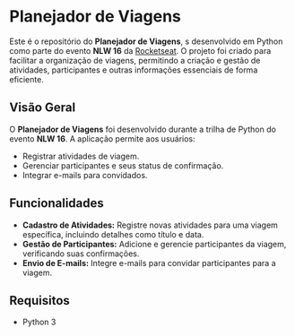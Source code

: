 <!DOCTYPE html>
<html lang="en">
<head>
    <meta charset="UTF-8">
    <meta name="viewport" content="width=device-width, initial-scale=1.0">
    <title>Planejador de Viagens - NLW 16</title>
</head>
<body>

<h1>Planejador de Viagens</h1>

<p>Este é o repositório do <strong>Planejador de Viagens</strong>, s desenvolvido em Python como parte do evento <strong>NLW 16</strong> da <a href="https://rocketseat.com.br">Rocketseat</a>. O projeto foi criado para facilitar a organização de viagens, permitindo a criação e gestão de atividades, participantes e outras informações essenciais de forma eficiente.</p>

<h2>Visão Geral</h2>
<p>O <strong>Planejador de Viagens</strong> foi desenvolvido durante a trilha de Python do evento <strong>NLW 16</strong>. A aplicação permite aos usuários:</p>
<ul>
    <li>Registrar atividades de viagem.</li>
    <li>Gerenciar participantes e seus status de confirmação.</li>
    <li>Integrar e-mails para convidados.</li>
</ul>

<h2>Funcionalidades</h2>
<ul>
    <li><strong>Cadastro de Atividades:</strong> Registre novas atividades para uma viagem específica, incluindo detalhes como título e data.</li>
    <li><strong>Gestão de Participantes:</strong> Adicione e gerencie participantes da viagem, verificando suas confirmações.</li>
    <li><strong>Envio de E-mails:</strong> Integre e-mails para convidar participantes para a viagem.</li>
</ul>

<h2>Requisitos</h2>
<ul>
    <li>Python 3</li>
</ul>

</body>
</html>
